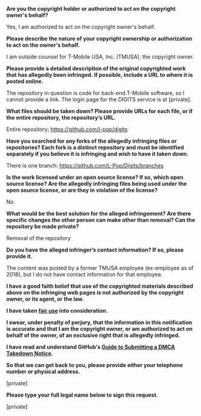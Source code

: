 **Are you the copyright holder or authorized to act on the copyright owner's behalf?**

Yes, I am authorized to act on the copyright owner's behalf.

**Please describe the nature of your copyright ownership or authorization to act on the owner's behalf.**

I am outside counsel for T-Mobile USA, Inc. (TMUSA), the copyright owner.

**Please provide a detailed description of the original copyrighted work that has allegedly been infringed. If possible, include a URL to where it is posted online.**

The repository in question is code for back-end T-Mobile software, so I cannot provide a link. The login page for the DIGITS service is at [private].

**What files should be taken down? Please provide URLs for each file, or if the entire repository, the repository’s URL.**

Entire repository; https://github.com/l-pop/digits

**Have you searched for any forks of the allegedly infringing files or repositories? Each fork is a distinct repository and must be identified separately if you believe it is infringing and wish to have it taken down.**

There is one branch: https://github.com/L-Pop/Digits/branches

**Is the work licensed under an open source license? If so, which open source license? Are the allegedly infringing files being used under the open source license, or are they in violation of the license?**

No.

**What would be the best solution for the alleged infringement? Are there specific changes the other person can make other than removal? Can the repository be made private?**

Removal of the repository

**Do you have the alleged infringer’s contact information? If so, please provide it.**

The content was posted by a former TMUSA employee (ex-employee as of 2018), but I do not have contact information for that employee.

**I have a good faith belief that use of the copyrighted materials described above on the infringing web pages is not authorized by the copyright owner, or its agent, or the law.**

**I have taken <a href="https://www.lumendatabase.org/topics/22">fair use</a> into consideration.**

**I swear, under penalty of perjury, that the information in this notification is accurate and that I am the copyright owner, or am authorized to act on behalf of the owner, of an exclusive right that is allegedly infringed.**

**I have read and understand GitHub's <a href="https://help.github.com/articles/guide-to-submitting-a-dmca-takedown-notice/">Guide to Submitting a DMCA Takedown Notice</a>.**

**So that we can get back to you, please provide either your telephone number or physical address.**

[private]

**Please type your full legal name below to sign this request.**

[private]
